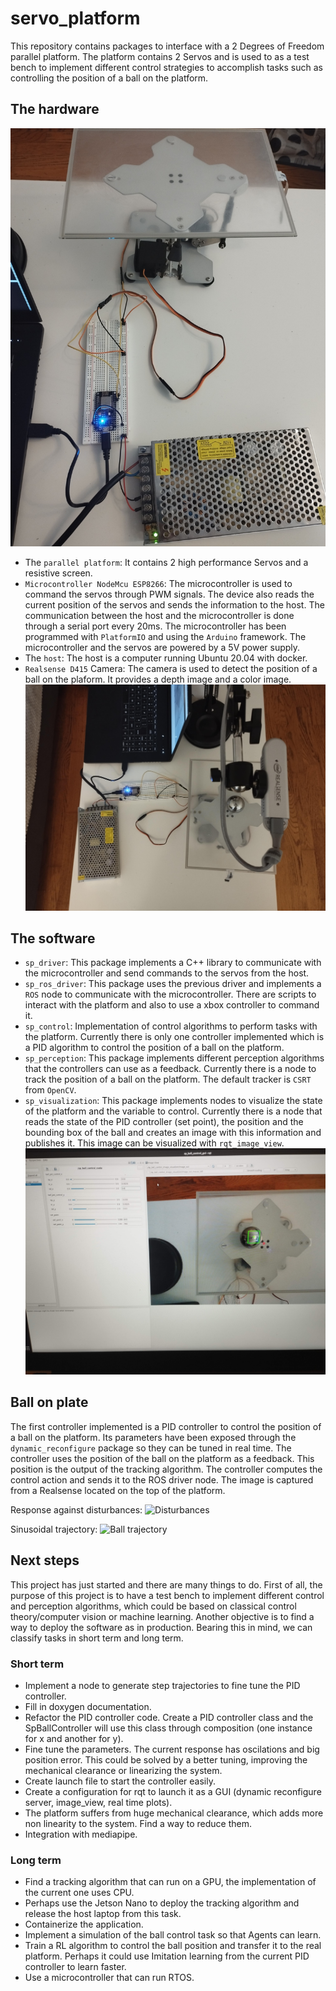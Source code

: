 # servo_platform

This repository contains packages to interface with a 2 Degrees of Freedom parallel platform.
The platform contains 2 Servos and is used to as a test bench to implement different control strategies to
accomplish tasks such as controlling the position of a ball on the platform.

## The hardware

![Servo Platform](docs/servo_platform.jpg)

* The `parallel platform`:
It contains 2 high performance Servos and a resistive screen.
* `Microcontroller NodeMcu ESP8266`: The microcontroller is used to command the servos through PWM signals.
The device also reads the current position of the servos and sends the information to the host.
The communication between the host and the microcontroller is done through a serial port every 20ms.
The microcontroller has been programmed with `PlatformIO` and using the `Arduino` framework.
The microcontroller and the servos are powered by a 5V power supply.
* The `host`: The host is a computer running Ubuntu 20.04 with docker.
* `Realsense D415` Camera: The camera is used to detect the position of a ball on the plaform.
It provides a depth image and a color image.
![Realsense](docs/realsense.jpg)

## The software
* `sp_driver`: This package implements a C++ library to communicate with the microcontroller and send commands to the
servos from the host.
* `sp_ros_driver`: This package uses the previous driver and implements a `ROS` node to communicate with the microcontroller. There are scripts to interact with the platform and also to use a xbox controller to command it.
* `sp_control`: Implementation of control algorithms to perform tasks with the platform. Currently there is only one
controller implemented which is a PID algorithm to control the position of a ball on the platform.
* `sp_perception`: This package implements different perception algorithms that the controllers can use as a feedback.
Currently there is a node to track the position of a ball on the platform. The default tracker is `CSRT` from `OpenCV`.
* `sp_visualization`: This package implements nodes to visualize the state of the platform and the variable to control.
Currently there is a node that reads the state of the PID controller (set point), the position and the bounding box of
the ball and creates an image with this information and publishes it. This image can be visualized with `rqt_image_view`.
![RQT](docs/rqt.jpg)

## Ball on plate
The first controller implemented is a PID controller to control the position of a ball on the platform.
Its parameters have been exposed through the `dynamic_reconfigure` package so they can be tuned in real time.
The controller uses the position of the ball on the platform as a feedback. This position is the output of the
tracking algorithm. The controller computes the control action and sends it to the ROS driver node. The image is
captured from a Realsense located on the top of the platform.

Response against disturbances:
![Disturbances](docs/disturbances.gif)

Sinusoidal trajectory:
![Ball trajectory](docs/trajectory_ball_control.gif.gif)

## Next steps
This project has just started and there are many things to do. First of all, the purpose of this project is to have
a test bench to implement different control and perception algorithms, which could be based on classical
control theory/computer vision or machine learning. Another objective is to find a way to
deploy the software as in production. Bearing this in mind, we can classify tasks in short term and
long term.

### Short term
* Implement a node to generate step trajectories to fine tune the PID controller.
* Fill in doxygen documentation.
* Refactor the PID controller code. Create a PID controller class and the SpBallController will use this class
through composition (one instance for x and another for y).
* Fine tune the parameters. The current response has oscilations and big position error. This could be solved by
a better tuning, improving the mechanical clearance or linearizing the system.
* Create launch file to start the controller easily.
* Create a configuration for rqt to launch it as a GUI (dynamic reconfigure server, image_view, real time plots).
* The platform suffers from huge mechanical clearance, which adds more non linearity to the system. Find a way to
reduce them.
* Integration with mediapipe.

### Long term
* Find a tracking algorithm that can run on a GPU, the implementation of the current one uses CPU.
* Perhaps use the Jetson Nano to deploy the tracking algorithm and release the host laptop from this task.
* Containerize the application.
* Implement a simulation of the ball control task so that Agents can learn.
* Train a RL algorithm to control the ball position and transfer it to the real platform. Perhaps it could use
Imitation learning from the current PID controller to learn faster.
* Use a microcontroller that can run RTOS.
